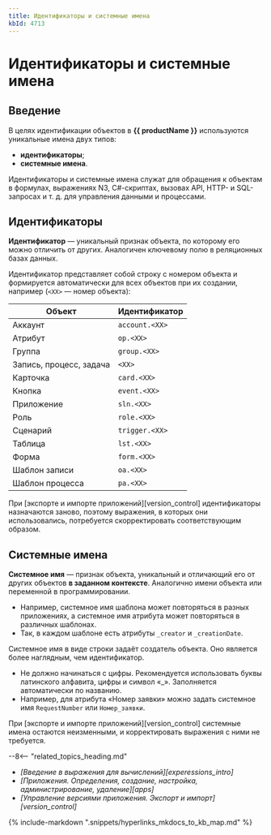 ```yaml
---
title: Идентификаторы и системные имена
kbId: 4713
---
```


# Идентификаторы и системные имена

## Введение

В целях идентификации объектов в **{{ productName }}** используются уникальные имена двух типов:

- **идентификаторы**;
- **системные имена**.

Идентификаторы и системные имена служат для обращения к объектам в формулах, выражениях N3, C#-скриптах, вызовах API, HTTP- и SQL-запросах и т. д. для управления данными и процессами.

## Идентификаторы

**Идентификатор** — уникальный признак объекта, по которому его можно отличить от других. Аналогичен ключевому полю в реляционных базах данных.

Идентификатор представляет собой строку с номером объекта и формируется автоматически для всех объектов при их создании, например (`<XX>` — номер объекта):

| Объект | Идентификатор |
| --- | --- |
| Аккаунт | `account.<XX>` |
| Атрибут | `op.<XX>` |
| Группа | `group.<XX>` |
| Запись, процесс, задача | `<XX>` |
| Карточка | `card.<XX>` |
| Кнопка | `event.<XX>` |
| Приложение | `sln.<XX>` |
| Роль | `role.<XX>` |
| Сценарий | `trigger.<XX>` |
| Таблица | `lst.<XX>` |
| Форма | `form.<XX>` |
| Шаблон записи | `oa.<XX>` |
| Шаблон процесса | `pa.<XX>` |

При [экспорте и импорте приложений][version_control] идентификаторы назначаются заново, поэтому выражения, в которых они использовались, потребуется скорректировать соответствующим образом.

## Системные имена

**Системное имя** — признак объекта, уникальный и отличающий его от других объектов **в заданном контексте**. Аналогично имени объекта или переменной в программировании.

- Например, системное имя шаблона может повторяться в разных приложениях, а системное имя атрибута может повторяться в различных шаблонах.
- Так, в каждом шаблоне есть атрибуты `_creator` и `_creationDate`.

Системное имя в виде строки задаёт создатель объекта. Оно является более наглядным, чем идентификатор.

- Не должно начинаться с цифры. Рекомендуется использовать буквы латинского алфавита, цифры и символ «\_». Заполняется автоматически по названию.
- Например, для атрибута «Номер заявки» можно задать системное имя `RequestNumber` или `Номер_заявки`.

При [экспорте и импорте приложений][version_control] системные имена остаются неизменными, и корректировать выражения с ними не требуется.

--8<-- "related_topics_heading.md"

- *[Введение в выражения для вычислений][experessions_intro]*
- *[Приложения. Определения, создание, настройка, администрирование, удаление][apps]*
- *[Управление версиями приложения. Экспорт и импорт][version_control]*

{% include-markdown ".snippets/hyperlinks_mkdocs_to_kb_map.md" %}

